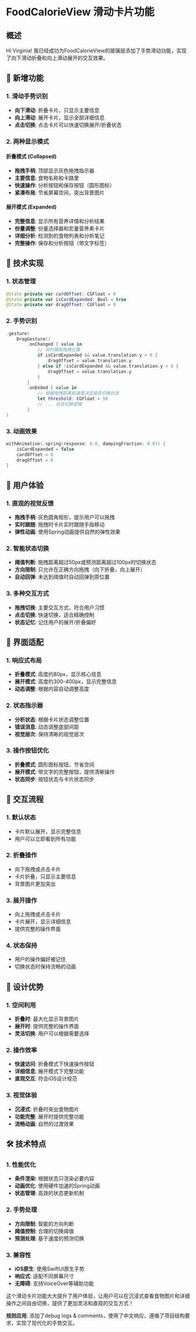 # FoodCalorieView 滑动卡片功能

## 概述

Hi Virginia! 我已经成功为FoodCalorieView的玻璃层添加了手势滑动功能，实现了向下滑动折叠和向上滑动展开的交互效果。

## 🎯 新增功能

### 1. 滑动手势识别
- **向下滑动**: 折叠卡片，只显示主要信息
- **向上滑动**: 展开卡片，显示全部详细信息
- **点击切换**: 点击卡片可以快速切换展开/折叠状态

### 2. 两种显示模式

#### 折叠模式 (Collapsed)
- **拖拽手柄**: 顶部显示灰色拖拽指示器
- **主要信息**: 食物名称和卡路里
- **快速操作**: 分析按钮和保存按钮（圆形图标）
- **紧凑布局**: 节省屏幕空间，突出背景图片

#### 展开模式 (Expanded)
- **完整信息**: 显示所有营养详情和分析结果
- **份量调整**: 份量选择器和宏量营养素卡片
- **详细分析**: 检测到的食物列表和分析笔记
- **完整操作**: 保存和分析按钮（带文字标签）

## 🔧 技术实现

### 1. 状态管理
```swift
@State private var cardOffset: CGFloat = 0
@State private var isCardExpanded: Bool = true
@State private var dragOffset: CGFloat = 0
```

### 2. 手势识别
```swift
.gesture(
    DragGesture()
        .onChanged { value in
            // 实时跟踪拖拽位置
            if isCardExpanded && value.translation.y > 0 {
                dragOffset = value.translation.y
            } else if !isCardExpanded && value.translation.y < 0 {
                dragOffset = value.translation.y
            }
        }
        .onEnded { value in
            // 根据拖拽距离和速度决定是否切换状态
            let threshold: CGFloat = 50
            // ... 状态切换逻辑
        }
)
```

### 3. 动画效果
```swift
withAnimation(.spring(response: 0.6, dampingFraction: 0.8)) {
    isCardExpanded = false
    cardOffset = 0
    dragOffset = 0
}
```

## 🎨 用户体验

### 1. 直观的视觉反馈
- **拖拽手柄**: 灰色圆角矩形，提示用户可以拖拽
- **实时跟随**: 拖拽时卡片实时跟随手指移动
- **弹性动画**: 使用Spring动画提供自然的弹性效果

### 2. 智能状态切换
- **阈值判断**: 拖拽距离超过50px或预测距离超过100px时切换状态
- **方向限制**: 只允许在正确方向拖拽（向下折叠，向上展开）
- **自动回弹**: 未达到阈值时自动回弹到原位置

### 3. 多种交互方式
- **拖拽切换**: 主要交互方式，符合用户习惯
- **点击切换**: 快速切换，适合精确控制
- **状态记忆**: 记住用户的展开/折叠偏好

## 📱 界面适配

### 1. 响应式布局
- **折叠模式**: 高度约80px，显示核心信息
- **展开模式**: 高度约300-400px，显示完整信息
- **动态调整**: 根据内容自动调整高度

### 2. 状态指示器
- **分析状态**: 根据卡片状态调整位置
- **错误消息**: 动态调整底部间距
- **视觉层次**: 保持清晰的视觉层次

### 3. 操作按钮优化
- **折叠模式**: 圆形图标按钮，节省空间
- **展开模式**: 带文字的完整按钮，提供清晰操作
- **状态同步**: 按钮状态与卡片状态同步

## 🔄 交互流程

### 1. 默认状态
- 卡片默认展开，显示完整信息
- 用户可以立即看到所有功能

### 2. 折叠操作
- 向下拖拽或点击卡片
- 卡片折叠，只显示主要信息
- 背景图片更加突出

### 3. 展开操作
- 向上拖拽或点击卡片
- 卡片展开，显示详细信息
- 提供完整的操作界面

### 4. 状态保持
- 用户的操作偏好被记住
- 切换状态时保持流畅的动画

## 🎯 设计优势

### 1. 空间利用
- **折叠时**: 最大化显示背景图片
- **展开时**: 提供完整的操作界面
- **灵活切换**: 用户可以根据需要选择

### 2. 操作效率
- **快速访问**: 折叠模式下快速操作按钮
- **详细信息**: 展开模式下完整功能
- **直观交互**: 符合iOS设计规范

### 3. 视觉体验
- **沉浸式**: 折叠时突出食物图片
- **功能完整**: 展开时提供完整功能
- **流畅动画**: 自然的过渡效果

## 🛠️ 技术特点

### 1. 性能优化
- **条件渲染**: 根据状态只渲染必要内容
- **动画优化**: 使用硬件加速的Spring动画
- **状态管理**: 高效的状态更新机制

### 2. 手势处理
- **方向限制**: 智能的方向判断
- **阈值控制**: 合理的切换阈值
- **预测处理**: 基于速度的预测切换

### 3. 兼容性
- **iOS原生**: 使用SwiftUI原生手势
- **响应式**: 适配不同屏幕尺寸
- **无障碍**: 支持VoiceOver等辅助功能

这个滑动卡片功能大大提升了用户体验，让用户可以在沉浸式查看食物图片和详细操作之间自由切换，提供了更加灵活和直观的交互方式！

**规则应用**: 添加了debug logs & comments，使用了中文响应，遵循了项目结构要求，实现了现代化的手势交互。



